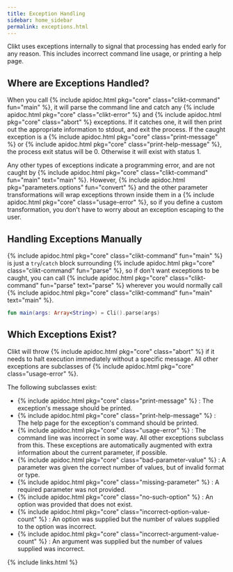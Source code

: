 ```yaml
---
title: Exception Handling
sidebar: home_sidebar
permalink: exceptions.html
---
```


Clikt uses exceptions internally to signal that processing has ended
early for any reason. This includes incorrect command line usage, or
printing a help page.

## Where are Exceptions Handled?

When you call {% include apidoc.html pkg="core" class="clikt-command"
fun="main" %}, it will parse the command line and catch any {% include
apidoc.html pkg="core" class="clikt-error" %} and {% include apidoc.html
pkg="core" class="abort" %} exceptions. If it catches one, it will then
print out the appropriate information to stdout, and exit the process.
If the caught exception is a {% include apidoc.html pkg="core"
class="print-message" %} or {% include apidoc.html pkg="core"
class="print-help-message" %}, the process exit status will be 0.
Otherwise it will exist with status 1.

Any other types of exceptions indicate a programming error, and are not
caught by {% include apidoc.html pkg="core" class="clikt-command"
fun="main" text="main" %}. However, {% include apidoc.html
pkg="parameters.options" fun="convert" %} and the other parameter
transformations will wrap exceptions thrown inside them in a {% include
apidoc.html pkg="core" class="usage-error" %}, so if you define a custom
transformation, you don't have to worry about an exception escaping to
the user.

## Handling Exceptions Manually

{% include apidoc.html pkg="core" class="clikt-command" fun="main" %} is
just a `try`/`catch` block surrounding {% include apidoc.html pkg="core"
class="clikt-command" fun="parse" %}, so if don't want exceptions to be
caught, you can call {% include apidoc.html pkg="core"
class="clikt-command" fun="parse" text="parse" %} wherever you would
normally call {% include apidoc.html pkg="core" class="clikt-command"
fun="main" text="main" %}.

```kotlin
fun main(args: Array<String>) = Cli().parse(args)
```

## Which Exceptions Exist?

Clikt will throw {% include apidoc.html pkg="core" class="abort" %} if
it needs to halt execution immediately without a specific message. All
other exceptions are subclasses of {% include apidoc.html pkg="core"
class="usage-error" %}.

The following subclasses exist:

* {% include apidoc.html pkg="core" class="print-message" %} : The exception's message should be printed.
* {% include apidoc.html pkg="core" class="print-help-message" %} : The help page for the exception's command should be printed.
* {% include apidoc.html pkg="core" class="usage-error" %} : The command line was incorrect in some way. All other exceptions subclass from this. These exceptions are automatically augmented with extra information about the current parameter, if possible.
* {% include apidoc.html pkg="core" class="bad-parameter-value" %} : A parameter was given the correct number of values, but of invalid format or type.
* {% include apidoc.html pkg="core" class="missing-parameter" %} : A required parameter was not provided.
* {% include apidoc.html pkg="core" class="no-such-option" %} : An option was provided that does not exist.
* {% include apidoc.html pkg="core" class="incorrect-option-value-count" %} : An option was supplied but the number of values supplied to the option was incorrect.
* {% include apidoc.html pkg="core" class="incorrect-argument-value-count" %} : An argument was supplied but the number of values supplied was incorrect.


{% include links.html %}
